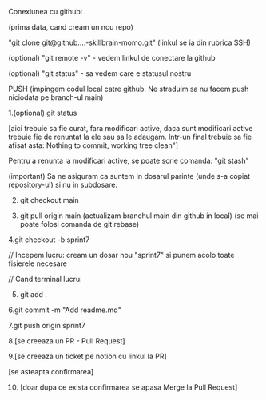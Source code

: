 Conexiunea cu github:



(prima data, cand cream un nou repo)

"git clone git@github....-skillbrain-momo.git" (linkul se ia din rubrica SSH)

(optional) "git remote -v" - vedem linkul de conectare la github

(optional) "git status" - sa vedem care e statusul nostru



PUSH (impingem codul local catre github. Ne straduim sa nu facem push niciodata pe branch-ul main)



1.(optional) git status

[aici trebuie sa fie curat, fara modificari active, daca sunt modificari active trebuie fie de renuntat la ele sau sa le adaugam. Intr-un final trebuie sa fie afisat asta: Nothing to commit, working tree clean"]

Pentru a renunta la modificari active, se poate scrie comanda: "git stash"



(important) Sa ne asiguram ca suntem in dosarul parinte (unde s-a copiat repository-ul) si nu in subdosare.



2. git checkout main



3. git pull origin main (actualizam branchul main din github in local) (se mai poate folosi comanda de git rebase)



4.git checkout -b sprint7



// Incepem lucru: cream un dosar nou "sprint7" si punem acolo toate fisierele necesare

// Cand terminal lucru:



5. git add .

6.git commit -m "Add readme.md"

7.git push origin sprint7



8.[se creeaza un PR - Pull Request]

9.[se creeaza un ticket pe notion cu linkul la PR]

[se asteapta confirmarea]

10. [doar dupa ce exista confirmarea se apasa Merge la Pull Request]